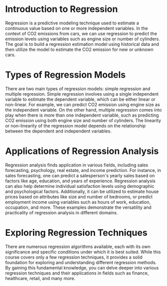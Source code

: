 # Introduction to Regression
Regression is a predictive modeling technique used to estimate a continuous value based on one or more independent variables. In the context of CO2 emissions from cars, we can use regression to predict the emission levels using variables such as engine size or number of cylinders. The goal is to build a regression estimation model using historical data and then utilize the model to estimate the CO2 emission for new or unknown cars.

# Types of Regression Models
There are two main types of regression models: simple regression and multiple regression. Simple regression involves using a single independent variable to estimate the dependent variable, which can be either linear or non-linear. For example, we can predict CO2 emission using engine size as the independent variable. On the other hand, multiple regression comes into play when there is more than one independent variable, such as predicting CO2 emission using both engine size and number of cylinders. The linearity or non-linearity of the regression model depends on the relationship between the dependent and independent variables.

# Applications of Regression Analysis
Regression analysis finds application in various fields, including sales forecasting, psychology, real estate, and income prediction. For instance, in sales forecasting, one can predict a salesperson's yearly sales based on factors like age, education, and years of experience. Regression analysis can also help determine individual satisfaction levels using demographic and psychological factors. Additionally, it can be utilized to estimate house prices based on attributes like size and number of bedrooms, or predict employment income using variables such as hours of work, education, occupation, and more. These examples demonstrate the versatility and practicality of regression analysis in different domains.

# Exploring Regression Techniques
There are numerous regression algorithms available, each with its own significance and specific conditions under which it is best suited. While this course covers only a few regression techniques, it provides a solid foundation for exploring and understanding different regression methods. By gaining this fundamental knowledge, you can delve deeper into various regression techniques and their applications in fields such as finance, healthcare, retail, and many more.

